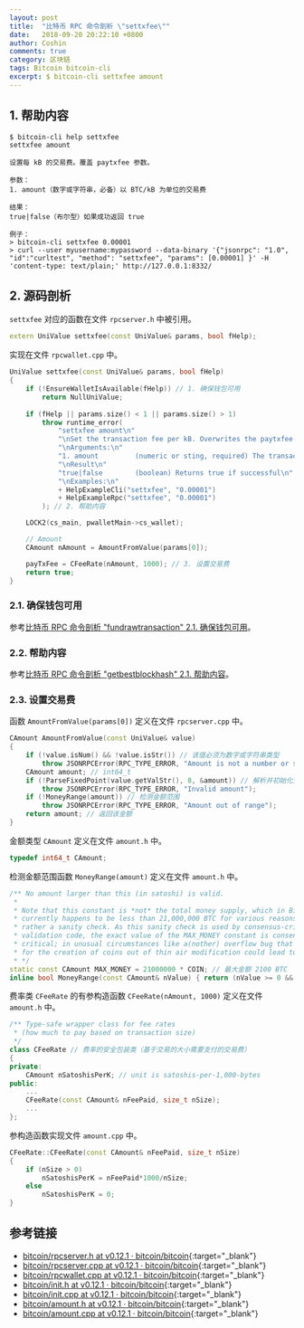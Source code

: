 ```yaml
---
layout: post
title:  "比特币 RPC 命令剖析 \"settxfee\""
date:   2018-09-20 20:22:10 +0800
author: Coshin
comments: true
category: 区块链
tags: Bitcoin bitcoin-cli
excerpt: $ bitcoin-cli settxfee amount
---
```

## 1. 帮助内容

```shell
$ bitcoin-cli help settxfee
settxfee amount

设置每 kB 的交易费。覆盖 paytxfee 参数。

参数：
1. amount（数字或字符串，必备）以 BTC/kB 为单位的交易费

结果：
true|false（布尔型）如果成功返回 true

例子：
> bitcoin-cli settxfee 0.00001
> curl --user myusername:mypassword --data-binary '{"jsonrpc": "1.0", "id":"curltest", "method": "settxfee", "params": [0.00001] }' -H 'content-type: text/plain;' http://127.0.0.1:8332/
```

## 2. 源码剖析

`settxfee` 对应的函数在文件 `rpcserver.h` 中被引用。

```cpp
extern UniValue settxfee(const UniValue& params, bool fHelp);
```

实现在文件 `rpcwallet.cpp` 中。

```cpp
UniValue settxfee(const UniValue& params, bool fHelp)
{
    if (!EnsureWalletIsAvailable(fHelp)) // 1. 确保钱包可用
        return NullUniValue;
    
    if (fHelp || params.size() < 1 || params.size() > 1)
        throw runtime_error(
            "settxfee amount\n"
            "\nSet the transaction fee per kB. Overwrites the paytxfee parameter.\n"
            "\nArguments:\n"
            "1. amount         (numeric or sting, required) The transaction fee in " + CURRENCY_UNIT + "/kB\n"
            "\nResult\n"
            "true|false        (boolean) Returns true if successful\n"
            "\nExamples:\n"
            + HelpExampleCli("settxfee", "0.00001")
            + HelpExampleRpc("settxfee", "0.00001")
        ); // 2. 帮助内容

    LOCK2(cs_main, pwalletMain->cs_wallet);

    // Amount
    CAmount nAmount = AmountFromValue(params[0]);

    payTxFee = CFeeRate(nAmount, 1000); // 3. 设置交易费
    return true;
}
```

### 2.1. 确保钱包可用

参考[比特币 RPC 命令剖析 "fundrawtransaction" 2.1. 确保钱包可用](/blog/2018/07/bitcoin-rpc-command-fundrawtransaction.html#21-确保钱包可用)。

### 2.2. 帮助内容

参考[比特币 RPC 命令剖析 "getbestblockhash" 2.1. 帮助内容](/blog/2018/05/bitcoin-rpc-command-getbestblockhash.html#21-帮助内容)。

### 2.3. 设置交易费

函数 `AmountFromValue(params[0])` 定义在文件 `rpcserver.cpp` 中。

```cpp
CAmount AmountFromValue(const UniValue& value)
{
    if (!value.isNum() && !value.isStr()) // 该值必须为数字或字符串类型
        throw JSONRPCError(RPC_TYPE_ERROR, "Amount is not a number or string");
    CAmount amount; // int64_t
    if (!ParseFixedPoint(value.getValStr(), 8, &amount)) // 解析并初始化金额
        throw JSONRPCError(RPC_TYPE_ERROR, "Invalid amount");
    if (!MoneyRange(amount)) // 检测金额范围
        throw JSONRPCError(RPC_TYPE_ERROR, "Amount out of range");
    return amount; // 返回该金额
}
```

金额类型 `CAmount` 定义在文件 `amount.h` 中。

```cpp
typedef int64_t CAmount;
```

检测金额范围函数 `MoneyRange(amount)` 定义在文件 `amount.h` 中。

```cpp
/** No amount larger than this (in satoshi) is valid.
 *
 * Note that this constant is *not* the total money supply, which in Bitcoin
 * currently happens to be less than 21,000,000 BTC for various reasons, but
 * rather a sanity check. As this sanity check is used by consensus-critical
 * validation code, the exact value of the MAX_MONEY constant is consensus
 * critical; in unusual circumstances like a(nother) overflow bug that allowed
 * for the creation of coins out of thin air modification could lead to a fork.
 * */
static const CAmount MAX_MONEY = 21000000 * COIN; // 最大金额 2100 BTC
inline bool MoneyRange(const CAmount& nValue) { return (nValue >= 0 && nValue <= MAX_MONEY); }
```

费率类 `CFeeRate` 的有参构造函数 `CFeeRate(nAmount, 1000)` 定义在文件 `amount.h` 中。

```cpp
/** Type-safe wrapper class for fee rates
 * (how much to pay based on transaction size)
 */
class CFeeRate // 费率的安全包装类（基于交易的大小需要支付的交易费）
{
private:
    CAmount nSatoshisPerK; // unit is satoshis-per-1,000-bytes
public:
    ...
    CFeeRate(const CAmount& nFeePaid, size_t nSize);
    ...
};
```

参构造函数实现文件 `amount.cpp` 中。

```cpp
CFeeRate::CFeeRate(const CAmount& nFeePaid, size_t nSize)
{
    if (nSize > 0)
        nSatoshisPerK = nFeePaid*1000/nSize;
    else
        nSatoshisPerK = 0;
}
```

## 参考链接

* [bitcoin/rpcserver.h at v0.12.1 · bitcoin/bitcoin](https://github.com/bitcoin/bitcoin/blob/v0.12.1/src/rpcserver.h){:target="_blank"}
* [bitcoin/rpcserver.cpp at v0.12.1 · bitcoin/bitcoin](https://github.com/bitcoin/bitcoin/blob/v0.12.1/src/rpcserver.cpp){:target="_blank"}
* [bitcoin/rpcwallet.cpp at v0.12.1 · bitcoin/bitcoin](https://github.com/bitcoin/bitcoin/blob/v0.12.1/src/wallet/rpcwallet.cpp){:target="_blank"}
* [bitcoin/init.h at v0.12.1 · bitcoin/bitcoin](https://github.com/bitcoin/bitcoin/blob/v0.12.1/src/init.h){:target="_blank"}
* [bitcoin/init.cpp at v0.12.1 · bitcoin/bitcoin](https://github.com/bitcoin/bitcoin/blob/v0.12.1/src/init.cpp){:target="_blank"}
* [bitcoin/amount.h at v0.12.1 · bitcoin/bitcoin](https://github.com/bitcoin/bitcoin/blob/v0.12.1/src/amount.h){:target="_blank"}
* [bitcoin/amount.cpp at v0.12.1 · bitcoin/bitcoin](https://github.com/bitcoin/bitcoin/blob/v0.12.1/src/amount.cpp){:target="_blank"}
